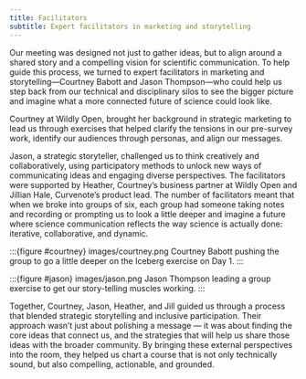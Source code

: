 ```yaml
---
title: Facilitators
subtitle: Expert facilitators in marketing and storytelling
---
```


Our meeting was designed not just to gather ideas, but to align around a shared story and a compelling vision for scientific communication. To help guide this process, we turned to expert facilitators in marketing and storytelling—Courtney Babott and Jason Thompson—who could help us step back from our technical and disciplinary silos to see the bigger picture and imagine what a more connected future of science could look like.

Courtney at Wildly Open, brought her background in strategic marketing to lead us through exercises that helped clarify the tensions in our pre-survey work, identify our audiences through personas, and align our messages.

Jason, a strategic storyteller, challenged us to think creatively and collaboratively, using participatory methods to unlock new ways of communicating ideas and engaging diverse perspectives. The facilitators were supported by Heather, Courtney’s business partner at Wildly Open and Jillian Hale, Curvenote’s product lead. The number of facilitators meant that when we broke into groups of six, each group had someone taking notes and recording or prompting us to look a little deeper and imagine a future where science communication reflects the way science is actually done: iterative, collaborative, and dynamic.

:::{figure #courtney} images/courtney.png
Courtney Babott pushing the group to go a little deeper on the Iceberg exercise on Day 1.
:::

:::{figure #jason} images/jason.png
Jason Thompson leading a group exercise to get our story-telling muscles working.
:::

Together, Courtney, Jason, Heather, and Jill guided us through a process that blended strategic storytelling and inclusive participation. Their approach wasn’t just about polishing a message — it was about finding the core ideas that connect us, and the strategies that will help us share those ideas with the broader community. By bringing these external perspectives into the room, they helped us chart a course that is not only technically sound, but also compelling, actionable, and grounded.
